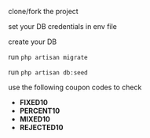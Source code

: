 clone/fork the project

set your DB credentials in env file

create your DB

run `php artisan migrate`

run `php artisan db:seed`

use the following coupon codes to check

* **FIXED10**
* **PERCENT10**
* **MIXED10**
* **REJECTED10**